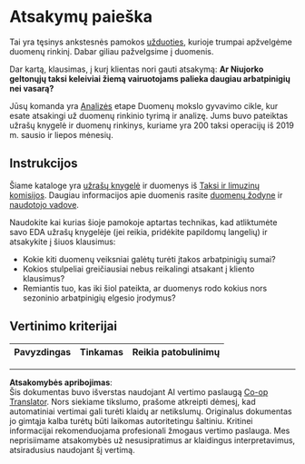 <!--
CO_OP_TRANSLATOR_METADATA:
{
  "original_hash": "fcc7547171f4530f159676dd73ed772e",
  "translation_date": "2025-08-31T05:43:17+00:00",
  "source_file": "4-Data-Science-Lifecycle/15-analyzing/assignment.md",
  "language_code": "lt"
}
-->
# Atsakymų paieška

Tai yra tęsinys ankstesnės pamokos [užduoties](../14-Introduction/assignment.md), kurioje trumpai apžvelgėme duomenų rinkinį. Dabar giliau pažvelgsime į duomenis.

Dar kartą, klausimas, į kurį klientas nori gauti atsakymą: **Ar Niujorko geltonųjų taksi keleiviai žiemą vairuotojams palieka daugiau arbatpinigių nei vasarą?**

Jūsų komanda yra [Analizės](README.md) etape Duomenų mokslo gyvavimo cikle, kur esate atsakingi už duomenų rinkinio tyrimą ir analizę. Jums buvo pateiktas užrašų knygelė ir duomenų rinkinys, kuriame yra 200 taksi operacijų iš 2019 m. sausio ir liepos mėnesių.

## Instrukcijos

Šiame kataloge yra [užrašų knygelė](assignment.ipynb) ir duomenys iš [Taksi ir limuzinų komisijos](https://docs.microsoft.com/en-us/azure/open-datasets/dataset-taxi-yellow?tabs=azureml-opendatasets). Daugiau informacijos apie duomenis rasite [duomenų žodyne](https://www1.nyc.gov/assets/tlc/downloads/pdf/data_dictionary_trip_records_yellow.pdf) ir [naudotojo vadove](https://www1.nyc.gov/assets/tlc/downloads/pdf/trip_record_user_guide.pdf).

Naudokite kai kurias šioje pamokoje aptartas technikas, kad atliktumėte savo EDA užrašų knygelėje (jei reikia, pridėkite papildomų langelių) ir atsakykite į šiuos klausimus:

- Kokie kiti duomenų veiksniai galėtų turėti įtakos arbatpinigių sumai?
- Kokios stulpeliai greičiausiai nebus reikalingi atsakant į kliento klausimus?
- Remiantis tuo, kas iki šiol pateikta, ar duomenys rodo kokius nors sezoninio arbatpinigių elgesio įrodymus?

## Vertinimo kriterijai

Pavyzdingas | Tinkamas | Reikia patobulinimų
--- | --- | ---

---

**Atsakomybės apribojimas**:  
Šis dokumentas buvo išverstas naudojant AI vertimo paslaugą [Co-op Translator](https://github.com/Azure/co-op-translator). Nors siekiame tikslumo, prašome atkreipti dėmesį, kad automatiniai vertimai gali turėti klaidų ar netikslumų. Originalus dokumentas jo gimtąja kalba turėtų būti laikomas autoritetingu šaltiniu. Kritinei informacijai rekomenduojama profesionali žmogaus vertimo paslauga. Mes neprisiimame atsakomybės už nesusipratimus ar klaidingus interpretavimus, atsiradusius naudojant šį vertimą.